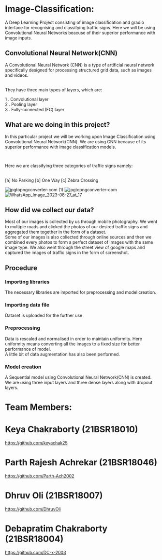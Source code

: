 # Image-Classification:
A Deep Learning Project consisting of image classification and gradio interface for recognising and classifying traffic signs.
Here we will be using Convolutional Neural Networks beacuse of their superior performance with image inputs.
## Convolutional Neural Network(CNN)
A Convolutional Neural Network (CNN) is a type of artificial neural network specifically designed for processing structured grid data, such as images and videos. 

<br>
They have three main types of layers, which are:
<br>

1 . Convolutional layer
<br>
2 . Pooling layer
<br>
3 . Fully-connected (FC) layer
<br>

## What are we doing in this project?
In this particular project we will be working upon Image Classification using Convolutional Neural Network(CNN). We are using CNN because of its superior performance with image classification models.

<br>

Here we are classifying three categories of traffic signs namely:
<br>
<br>

[a] No Parking
[b] One Way
[c] Zebra Crossing
<br>

![jpgtopngconverter-com (1)](https://github.com/Parth-Ach2002/Image-Classification/assets/141126437/7ffa33af-f59e-43ef-9154-38fceac209d8) 
![jpgtopngconverter-com](https://github.com/Parth-Ach2002/Image-Classification/assets/141126437/ae32cb74-ec1d-4a3e-9636-0a8b47c414e0) 
![WhatsApp_Image_2023-08-27_at_17](https://github.com/Parth-Ach2002/Image-Classification/assets/141126437/aa215b4b-3007-4291-98d2-3eb8e7cec113)


## How did we collect our data?
Most of our images is collected by us through mobile photography. We went to multiple roads and clicked the photos of our desired traffic signs and aggregated them together in the form of a dataset. 
<br>
Some of our images is also collected through online sources and then we combined every photos to form a perfect dataset of images with the same image type. 
We also went through the street view of google maps and captured the images of traffic signs in the form of screenshot.
<br>

## Procedure
### Importing libraries
The necessary libraries are imported for preprocessing and model creation.
<br>

### Importing data file
Dataset is uploaded for the further use
<br>

### Preprocessing
Data is rescaled and normalised in order to maintain uniformity. Here uniformity means converting all the images to a fixed size for better performance of model.
<br>
A little bit of data augmentation has also been performed.
<br>

### Model creation 
A Sequential model using Convolutional Neural Network(CNN) is created.
We are using three input layers and three dense layers along with dropout layers. 










# Team Members: 
# Keya Chakraborty (21BSR18010) 
https://github.com/keyachak25
# Parth Rajesh Achrekar (21BSR18046) 
https://github.com/Parth-Ach2002
# Dhruv Oli (21BSR18007)           
https://github.com/DhruvOli
# Debapratim Chakraborty (21BSR18004) 
https://github.com/DC-x-2003


